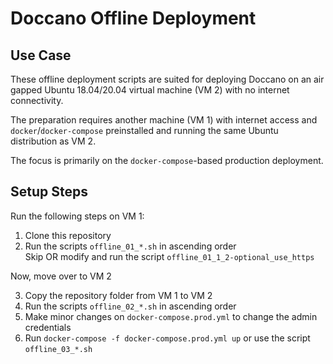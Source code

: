 # Doccano Offline Deployment

## Use Case
These offline deployment scripts are suited for deploying Doccano on an air gapped Ubuntu 18.04/20.04 virtual machine (VM 2) with no internet connectivity.

The preparation requires another machine (VM 1) with internet access and `docker`/`docker-compose` preinstalled and running the same Ubuntu distribution as VM 2.  

The focus is primarily on the `docker-compose`-based production deployment.

## Setup Steps

Run the following steps on VM 1:  
1. Clone this repository  
2. Run the scripts `offline_01_*.sh` in ascending order  
   Skip OR modify and run the script `offline_01_1_2-optional_use_https`  

Now, move over to VM 2  

3. Copy the repository folder from VM 1 to VM 2  
4. Run the scripts `offline_02_*.sh` in ascending order  
5. Make minor changes on `docker-compose.prod.yml` to change the admin credentials  
6. Run `docker-compose -f docker-compose.prod.yml up` or use the script `offline_03_*.sh`  


